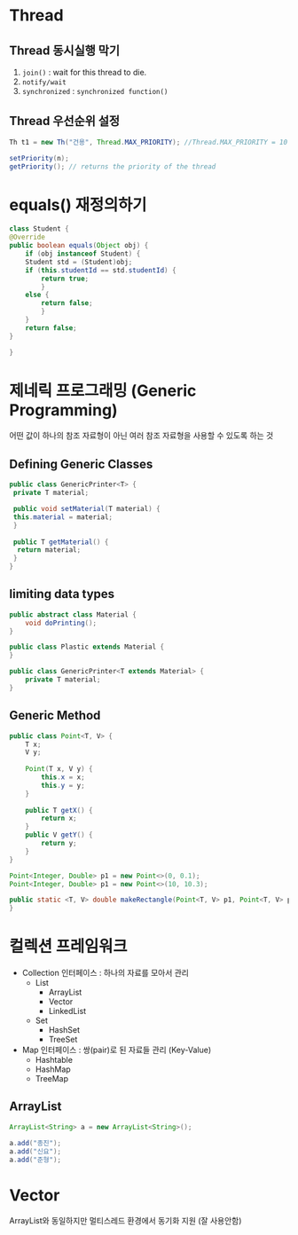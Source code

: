 # Thread


## Thread 동시실행 막기

1. `join()` : wait for this thread to die.
2. `notify/wait`
3. `synchronized` : `synchronized function()`

## Thread 우선순위 설정

```java
Th t1 = new Th("건용", Thread.MAX_PRIORITY); //Thread.MAX_PRIORITY = 10

setPriority(n);
getPriority(); // returns the priority of the thread
```


# equals() 재정의하기

```java
class Student {
@Override
public boolean equals(Object obj) {
	if (obj instanceof Student) {
	Student std = (Student)obj;
	if (this.studentId == std.studentId) {
		return true;
		}
	else {
		return false;
		}
	}
	return false;
}

}
```

# 제네릭 프로그래밍 (Generic Programming)

어떤 값이 하나의 참조 자료형이 아닌 여러 참조 자료형을 사용할 수 있도록 하는 것

## Defining Generic Classes

```java
public class GenericPrinter<T> {
 private T material;

 public void setMaterial(T material) {
 this.material = material;
 }
 
 public T getMaterial() {
  return material;
 }
}
```


## limiting data types

```java
public abstract class Material {
	void doPrinting();
}

public class Plastic extends Material {
}

public class GenericPrinter<T extends Material> {
	private T material;
}
```

## Generic Method

```java
public class Point<T, V> {
	T x;
	V y;
	
	Point(T x, V y) {
		this.x = x;
		this.y = y;
	}
	
	public T getX() {
		return x;
	}
	public V getY() {
		return y;
	}
}
```

```java
Point<Integer, Double> p1 = new Point<>(0, 0.1);
Point<Integer, Double> p1 = new Point<>(10, 10.3);
```

```java
public static <T, V> double makeRectangle(Point<T, V> p1, Point<T, V> p2) {
}
```

# 컬렉션 프레임워크

- Collection 인터페이스 : 하나의 자료를 모아서 관리
	- List
		- ArrayList
		- Vector
		- LinkedList
	- Set
		- HashSet
		- TreeSet
- Map 인터페이스 : 쌍(pair)로 된 자료들 관리 (Key-Value)
	- Hashtable
	- HashMap
	- TreeMap


## ArrayList

```java
ArrayList<String> a = new ArrayList<String>();

a.add("종진");
a.add("신요");
a.add("준형");
```

# Vector

ArrayList와 동일하지만 멀티스레드 환경에서 동기화 지원 (잘 사용안함)


